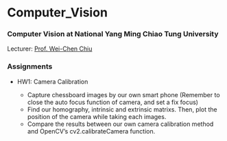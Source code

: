 # Computer_Vision
### Computer Vision at National Yang Ming Chiao Tung University
Lecturer: [Prof. Wei-Chen Chiu](https://walonchiu.github.io/)

### Assignments
- HW1: Camera Calibration

  - Capture chessboard images by our own smart phone (Remember to close the auto focus function of camera, and set a fix focus)
  - Find our homography, intrinsic and extrinsic matrixs. Then, plot the position of the camera while taking each images.
  - Compare the results between our own camera calibration method and OpenCV’s cv2.calibrateCamera function.

